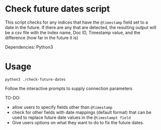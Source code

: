 # Check future dates script

This script checks for any indices that have the `@timestamp` field set to a date in the future. If there are any that are detected, the resulting output will be a csv file with the Index name, Doc ID, Timestamp value, and the difference (how far in the future it is)

Dependencies: Python3

# Usage
```
python3 ./check-future-dates
```

Follow the interactive prompts to supply connection parameters

TO-DO:
- allow users to specify fields other than `@timestamp`
- check for other fields with date mappings (default format) that can be used to replace future date values in the `@timestampt field`
- Give users options on what they want to do to fix the future dates.

